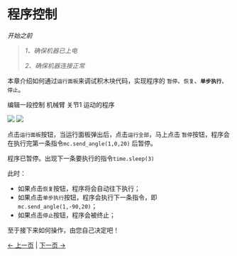# 程序控制

*开始之前*

> *1、确保机器已上电*
>
> *2、确保机器连接正常*

本章介绍如何通过`运行面板`来调试积木块代码，实现程序的 `暂停`、`恢复`、**`单步执行`**、`停止`。

编辑一段控制 机械臂 关节1 运动的程序

<img src="../../../../resources/3-FunctionsAndApplications/5.myBlockly/blockly/program1.png" />

<img src="../../../../resources/3-FunctionsAndApplications/5.myBlockly/blockly/program2.png" />

点击`运行面板`按钮，当运行面板弹出后，点击`运行全部`，马上点击 `暂停`按钮，程序会在执行完第一条指令`mc.send_angle(1,0,20)` 后暂停。

程序已暂停。出现下一条要执行的指令`time.sleep(3)`

此时：

- 如果点击`恢复`按钮，程序将会自动往下执行；
- 如果点击`单步执行`按钮，程序会执行下一条指令，即`mc.send_angle(1,-90,20)`；
- 如果点击`停止`按钮，程序会被终止；

至于接下来如何操作，由您自己决定吧！

[← 上一页](./5.5.7-singleStep.md) | [下一页 →](./5.5.9-waypoint.md)